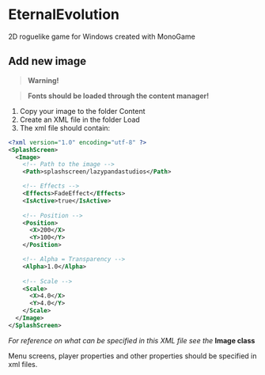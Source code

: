 # EternalEvolution
2D roguelike game for Windows created with MonoGame

## Add new image

>__Warning!__

>__Fonts should be loaded through the content manager!__

1. Copy your image to the folder Content
2. Create an XML file in the folder Load
3. The xml file should contain:
```XML
<?xml version="1.0" encoding="utf-8" ?>
<SplashScreen>
  <Image>
    <!-- Path to the image -->
    <Path>splashscreen/lazypandastudios</Path>

    <!-- Effects -->
    <Effects>FadeEffect</Effects>
    <IsActive>true</IsActive>
    
    <!-- Position -->
    <Position>
      <X>200</X>
      <Y>100</Y>
    </Position>

    <!-- Alpha = Transparency -->
    <Alpha>1.0</Alpha>
    
    <!-- Scale -->
    <Scale>
      <X>4.0</X>
      <Y>4.0</Y>
    </Scale>
  </Image>
</SplashScreen>
```
*For reference on what can be specified in this XML file see the* **Image class** 

Menu screens, player properties and other properties should be specified in xml files.



